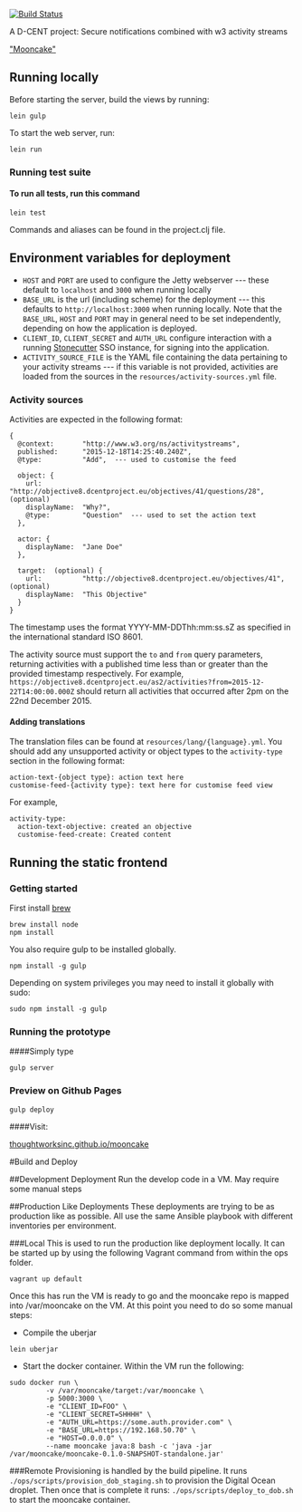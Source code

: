 [![Build Status](https://snap-ci.com/d-cent/mooncake/branch/master/build_image)](https://snap-ci.com/d-cent/mooncake/branch/master)

 A D-CENT project: Secure notifications combined with w3 activity streams

["Mooncake"](https://en.wikipedia.org/wiki/Mooncake#Ming_revolution)

## Running locally
Before starting the server, build the views by running:

    lein gulp

To start the web server, run:

    lein run
    
### Running test suite
    
#### To run all tests, run this command

    lein test


Commands and aliases can be found in the project.clj file. 

## Environment variables for deployment

- ```HOST``` and ```PORT``` are used to configure the Jetty webserver --- these default to ```localhost``` and
```3000``` when running locally
- ```BASE_URL``` is the url (including scheme) for the deployment --- this defaults to ```http://localhost:3000``` when
running locally.  Note that the ```BASE_URL```, ```HOST``` and ```PORT``` may in general need to be set independently,
depending on how the application is deployed.
- ```CLIENT_ID```, ```CLIENT_SECRET``` and ```AUTH_URL``` configure interaction with a running [Stonecutter](https://github.com/d-cent/stonecutter) 
SSO instance, for signing into the application.
- ```ACTIVITY_SOURCE_FILE``` is the YAML file containing the data pertaining to your activity streams --- if this 
variable is not provided, activities are loaded from the sources in the ```resources/activity-sources.yml``` file.

### Activity sources

Activities are expected in the following format:

    {
      @context:       "http://www.w3.org/ns/activitystreams",
      published:      "2015-12-18T14:25:40.240Z",
      @type:          "Add",  --- used to customise the feed
      
      object: {
        url:          "http://objective8.dcentproject.eu/objectives/41/questions/28",  (optional)
        displayName:  "Why?",
        @type:        "Question"  --- used to set the action text
      },
        
      actor: {
        displayName:  "Jane Doe"
      },
      
      target:  (optional) {
        url:          "http://objective8.dcentproject.eu/objectives/41",  (optional)
        displayName:  "This Objective"
      }
    }
    
The timestamp uses the format YYYY-MM-DDThh:mm:ss.sZ as specified in the international standard ISO 8601.

The activity source must support the ```to``` and ```from``` query parameters, returning activities with a 
published time less than or greater than the provided timestamp respectively. For example, 
```https://objective8.dcentproject.eu/as2/activities?from=2015-12-22T14:00:00.000Z``` should return all activities that 
occurred after 2pm on the 22nd December 2015.

#### Adding translations

The translation files can be found at ```resources/lang/{language}.yml```. You should add any unsupported activity or 
object types to the ```activity-type``` section in the following format:

    action-text-{object type}: action text here
    customise-feed-{activity type}: text here for customise feed view

For example, 

    activity-type:
      action-text-objective: created an objective
      customise-feed-create: Created content


## Running the static frontend

### Getting started

First install [brew](http://brew.sh/)

```
brew install node
npm install
```

You also require gulp to be installed globally.

```
npm install -g gulp
```

Depending on system privileges you may need to install it globally with sudo:

```
sudo npm install -g gulp
```


### Running the prototype

####Simply type
```
gulp server
```

### Preview on Github Pages
```
gulp deploy
```

####Visit:

[thoughtworksinc.github.io/mooncake](http://thoughtworksinc.github.io/mooncake)

#Build and Deploy

##Development Deployment
Run the develop code in a VM. May require some manual steps

##Production Like Deployments
These deployments are trying to be as production like as possible. All use the same Ansible playbook with different 
inventories per environment.

###Local 
This is used to run the production like deployment locally. It can be started up by using the following Vagrant command
from within the ops folder.

```
vagrant up default
```

Once this has run the VM is ready to go and the mooncake repo is mapped into /var/mooncake on the VM. At this
point you need to do so some manual steps:

- Compile the uberjar

```
lein uberjar
```

- Start the docker container. Within the VM run the following:

```
sudo docker run \
         -v /var/mooncake/target:/var/mooncake \
         -p 5000:3000 \
         -e "CLIENT_ID=FOO" \
         -e "CLIENT_SECRET=SHHHH" \
         -e "AUTH_URL=https://some.auth.provider.com" \
         -e "BASE_URL=https://192.168.50.70" \
         -e "HOST=0.0.0.0" \
         --name mooncake java:8 bash -c 'java -jar /var/mooncake/mooncake-0.1.0-SNAPSHOT-standalone.jar'
```
###Remote
Provisioning is handled by the build pipeline. It runs ```./ops/scripts/provision_dob_staging.sh``` to provision the Digital 
Ocean droplet. Then once that is complete it runs: ```./ops/scripts/deploy_to_dob.sh``` to start the mooncake container. 